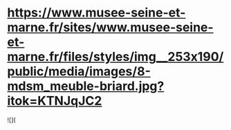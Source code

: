 # https://www.musee-seine-et-marne.fr/sites/www.musee-seine-et-marne.fr/files/styles/img__253x190/public/media/images/8-mdsm_meuble-briard.jpg?itok=KTNJqJC2

![](
